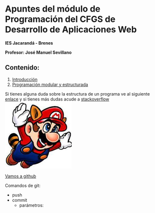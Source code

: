 # Apuntes del módulo de Programación del CFGS de Desarrollo de Aplicaciones Web
**IES Jacarandá - Brenes**

**Profesor: José Manuel Sevillano**

## Contenido:


1. [Introducción][intro]
2. [Programación modular y estructurada][mye]



Si tienes alguna duda sobre la estructura de un programa ve al siguiente [enlace][intro] y si tienes más dudas acude a [stackoverflow][stack]
![imagen][supermario]

[intro]:https://github.com/jms3du/prog_python/blob/main/1.%20Introducci%C3%B3n%20a%20la%20programaci%C3%B3n%20estructurada/Intro.ipynb
[stack]:https://www.stackoverflow.com
[Vamos a github](https://www.github.com)

[supermario]:https://github.com/jms3du/prog_python/blob/main/99337245.jpeg

[mye]:https://github.com/jms3du/prog_python/tree/main/2.%20Programaci%C3%B3n%20modular%20y%20estructuras%20de%20datos%20avanzados



Comandos de git:
- push
- commit
  - parámetros:
